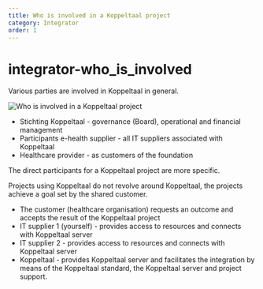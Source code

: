 ```yaml
---
title: Who is involved in a Koppeltaal project
category: Integrator
order: 1
---
```


# integrator-who\_is\_involved

Various parties are involved in Koppeltaal in general.

![Who is involved in a Koppeltaal project](https://github.com/Koppeltaal/documentation/tree/083ac6eba8108c4b610d5248bb3e68b1bf268684/_docs/koppeltaal-1.2/who_is_involved.png)

* Stichting Koppeltaal - governance \(Board\), operational and financial management
* Participants e-health supplier - all IT suppliers associated with Koppeltaal
* Healthcare provider - as customers of the foundation

The direct participants for a Koppeltaal project are more specific.

Projects using Koppeltaal do not revolve around Koppeltaal, the projects achieve a goal set by the shared customer.

* The customer \(healthcare organisation\) requests an outcome and accepts the result of the Koppeltaal project
* IT supplier 1 \(yourself\) - provides access to resources and connects with Koppeltaal server
* IT supplier 2 - provides access to resources and connects with Koppeltaal server
* Koppeltaal - provides Koppeltaal server and facilitates the integration by means of the Koppeltaal standard, the Koppeltaal server and project support.

